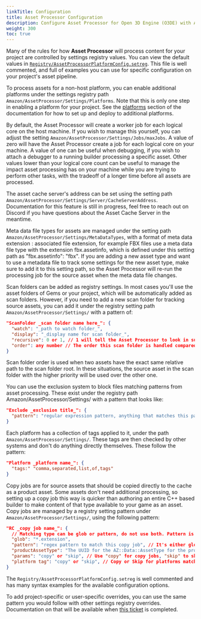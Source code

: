 ```yaml
---
linkTitle: Configuration
title: Asset Processor Configuration
description: Configure Asset Processor for Open 3D Engine (O3DE) with AssetProcessorPlatformConfig.setreg.
weight: 300
toc: true
---
```


Many of the rules for how **Asset Processor** will process content for your project are controlled by settings registry values. You can view the default values in [`Registry/AssetProcessorPlatformConfig.setreg`](https://github.com/o3de/o3de/blob/development/Registry/AssetProcessorPlatformConfig.setreg). This file is well commented, and full of examples you can use for specific configuration on your project's asset pipeline.

To process assets for a non-host platform, you can enable additional platforms under the settings registry path `Amazon/AssetProcessor/Settings/Platforms`. Note that this is only one step in enabling a platform for your project. See the [platforms](/docs/user-guide/platforms/) section of the documentation for how to set up and deploy to additional platforms.

By default, the Asset Processor will create a worker job for each logical core on the host machine. If you wish to manage this yourself, you can adjust the setting `Amazon/AssetProcessor/Settings/Jobs/maxJobs`. A value of zero will have the Asset Processor create a job for each logical core on your machine. A value of one can be useful when debugging, if you wish to attach a debugger to a running builder processing a specific asset. Other values lower than your logical core count can be useful to manage the impact asset processing has on your machine while you are trying to perform other tasks, with the tradeoff of a longer time before all assets are processed.

The asset cache server's address can be set using the setting path `Amazon/AssetProcessor/Settings/Server/CacheServerAddress`. Documentation for this feature is still in progress, feel free to reach out on Discord if you have questions about the Asset Cache Server in the meantime.

Meta data file types for assets are managed under the setting path `Amazon/AssetProcessor/Settings/MetaDataTypes`, with a format of meta data extension : associated file extension, for example FBX files use a meta data file type with the extension fbx.assetinfo, which is defined under this setting path as "fbx.assetinfo": "fbx". If you are adding a new asset type and want to use a metadata file to track some settings for the new asset type, make sure to add it to this setting path, so the Asset Processor will re-run the processing job for the source asset when the meta data file changes.

Scan folders can be added as registry settings. In most cases you'll use the asset folders of Gems or your project, which will be automatically added as scan folders. However, if you need to add a new scan folder for tracking source assets, you can add it under the registry setting path `Amazon/AssetProcessor/Settings/` with a pattern of:
```json
"ScanFolder _scan folder name here_": {
  "watch": "_path to watch folder_",
  "display": "_display name for scan folder_",
  "recursive": 0 or 1, // 1 will tell the Asset Processor to look in sub folders, recursively for additional source assets. 0 it will not.
  "order": any number // The order this scan folder is handled compared to other scan folders.
}
```
Scan folder order is used when two assets have the exact same relative path to the scan folder root. In these situations, the source asset in the scan folder with the higher priority will be used over the other one.


You can use the exclusion system to block files matching patterns from asset processing. These exist under the registry path Amazon/AssetProcessor/Settings/ with a pattern that looks like:
```json
"Exclude _exclusion title_": {
  "pattern": "regular expression pattern, anything that matches this pattern will be ignored by the Asset Processor"
}
```

Each platform has a collection of tags applied to it, under the path `Amazon/AssetProcessor/Settings/`. These tags are then checked by other systems and don't do anything directly themselves. These follow the pattern:
```json
"Platform _platform name_": {
  "tags:" "comma,separated,list,of,tags"
}
```

Copy jobs are for source assets that should be copied directly to the cache as a product asset. Some assets don't need additional processing, so setting up a copy job this way is quicker than authoring an entire C++ based builder to make content of that type available to your game as an asset. Copy jobs are managed by a registry setting pattern under `Amazon/AssetProcessor/Settings/`, using the following pattern:
```json
"RC _copy job name_": {
  // Matching type can be glob or pattern, do not use both. Pattern is for regular expression based matching, glob is useful for if you just want to match on a file extension.
  "glob": "*.extension",
  "pattern": "regex pattern to match this copy job", // It's either glob or pattern, not both
  "productAssetType": "The UUID for the AZ::Data::AssetType for the product asset",
  "params": "copy" or "skip", // Use "copy" for copy jobs, "skip" to skip processing. Skip is mostly used for platforms that don't need a particular asset type.
  "platform tag": "copy" or "skip", // Copy or Skip for platforms matching this tag. See the earlier platform tag section for details.
}
```

The `Registry/AssetProcessorPlatformConfig.setreg` is well commented and has many syntax examples for the available configuration options.

To add project-specific or user-specific overrides, you can use the same pattern you would follow with other settings registry overrides. Documentation on that will be available when [this ticket](https://github.com/o3de/o3de.org/issues/706) is completed.
